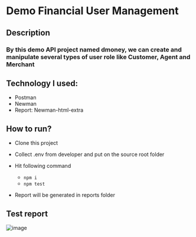 # Demo Financial User Management
## Description
### By this demo API project named dmoney, we can create and manipulate several types of user role like Customer, Agent and Merchant


## Technology I used:
- Postman
- Newman
- Report: Newman-html-extra

## How to run?
- Clone this project
- Collect .env from developer and put on the source root folder
- Hit following command
  - ``` npm i ```
  - ``` npm test ```
  
  
- Report will be generated in reports folder

## Test report
![image](https://github.com/user-attachments/assets/b33da760-90d7-4c7e-81cd-dd67fd9f33ba)


  

